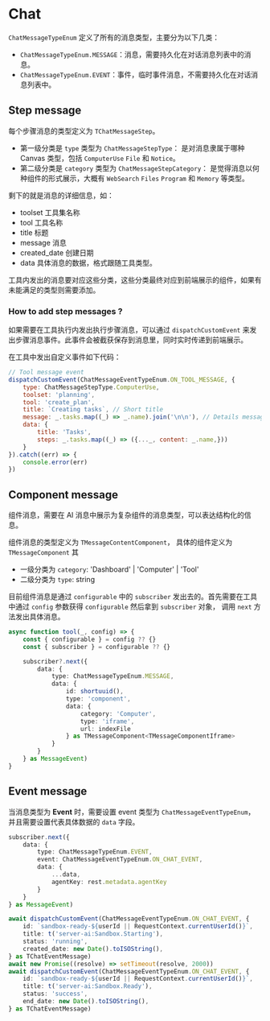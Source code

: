 # Chat

`ChatMessageTypeEnum` 定义了所有的消息类型，主要分为以下几类：

- `ChatMessageTypeEnum.MESSAGE`：消息，需要持久化在对话消息列表中的消息。
- `ChatMessageTypeEnum.EVENT`：事件，临时事件消息，不需要持久化在对话消息列表中。

## Step message

每个步骤消息的类型定义为 `TChatMessageStep`。

- 第一级分类是 `type` 类型为 `ChatMessageStepType`： 是对消息隶属于哪种 Canvas 类型，包括 `ComputerUse` `File` 和 `Notice`。
- 第二级分类是 `category` 类型为 `ChatMessageStepCategory`： 是觉得消息以何种组件的形式展示，大概有 `WebSearch` `Files` `Program` 和 `Memory` 等类型。

剩下的就是消息的详细信息，如：

- toolset 工具集名称
- tool 工具名称
- title 标题
- message 消息
- created_date 创建日期
- data 具体消息的数据，格式跟随工具类型。

工具内发出的消息要对应这些分类，这些分类最终对应到前端展示的组件，如果有未能满足的类型则需要添加。


### How to add step messages ?

如果需要在工具执行内发出执行步骤消息，可以通过 `dispatchCustomEvent` 来发出步骤消息事件。此事件会被截获保存到消息里，同时实时传递到前端展示。

在工具中发出自定义事件如下代码：

```javascript
// Tool message event
dispatchCustomEvent(ChatMessageEventTypeEnum.ON_TOOL_MESSAGE, {
    type: ChatMessageStepType.ComputerUse,
    toolset: 'planning',
    tool: 'create_plan',
    title: `Creating tasks`, // Short title
    message: _.tasks.map((_) => _.name).join('\n\n'), // Details message
    data: {
        title: 'Tasks',
        steps: _.tasks.map((_) => ({..._, content: _.name,}))
    }
}).catch((err) => {
    console.error(err)
})
```

## Component message

组件消息，需要在 AI 消息中展示为复杂组件的消息类型，可以表达结构化的信息。

组件消息的类型定义为 `TMessageContentComponent`， 具体的组件定义为 `TMessageComponent` 其

- 一级分类为 `category`: 'Dashboard' | 'Computer' | 'Tool'
- 二级分类为 `type`: string

目前组件消息是通过 `configurable` 中的 `subscriber` 发出去的。首先需要在工具中通过 `config` 参数获得 `configurable` 然后拿到 `subscriber` 对象，
调用 `next` 方法发出具体消息。

```typescript
async function tool(_, config) => {
    const { configurable } = config ?? {}
    const { subscriber } = configurable ?? {}

    subscriber?.next({
        data: {
            type: ChatMessageTypeEnum.MESSAGE,
            data: {
                id: shortuuid(),
                type: 'component',
                data: {
                    category: 'Computer',
                    type: 'iframe',
                    url: indexFile
                } as TMessageComponent<TMessageComponentIframe>
            }
        }
    } as MessageEvent)
}
```

## Event message

当消息类型为 **Event** 时，需要设置 event 类型为 `ChatMessageEventTypeEnum`，并且需要设置代表具体数据的 `data` 字段。

```typescript
subscriber.next({
    data: {
        type: ChatMessageTypeEnum.EVENT,
        event: ChatMessageEventTypeEnum.ON_CHAT_EVENT,
        data: {
            ...data,
            agentKey: rest.metadata.agentKey
        }
    }
} as MessageEvent)

await dispatchCustomEvent(ChatMessageEventTypeEnum.ON_CHAT_EVENT, {
    id: `sandbox-ready-${userId || RequestContext.currentUserId()}`,
    title: t('server-ai:Sandbox.Starting'),
    status: 'running',
    created_date: new Date().toISOString(),
} as TChatEventMessage)
await new Promise((resolve) => setTimeout(resolve, 2000))
await dispatchCustomEvent(ChatMessageEventTypeEnum.ON_CHAT_EVENT, {
    id: `sandbox-ready-${userId || RequestContext.currentUserId()}`,
    title: t('server-ai:Sandbox.Ready'),
    status: 'success',
    end_date: new Date().toISOString(),
} as TChatEventMessage)
```
